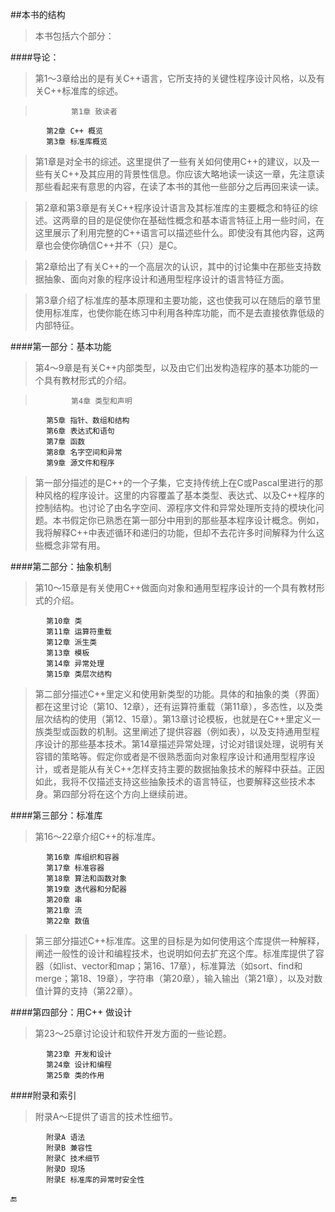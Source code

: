 ##本书的结构

>本书包括六个部分：

####导论：
>第1～3章给出的是有关C++语言，它所支持的关键性程序设计风格，以及有关C++标准库的综述。

>             第1章 致读者
            第2章 C++ 概览
            第3章 标准库概览
            
>第1章是对全书的综述。这里提供了一些有关如何使用C++的建议，以及一些有关C++及其应用的背景性信息。你应该大略地读一读这一章，先注意读那些看起来有意思的内容，在读了本书的其他一些部分之后再回来读一读。

>第2章和第3章是有关C++程序设计语言及其标准库的主要概念和特征的综述。这两章的目的是促使你在基础性概念和基本语言特征上用一些时间，在这里展示了利用完整的C++语言可以描述些什么。即使没有其他内容，这两章也会使你确信C++并不（只）是C。

>第2章给出了有关C++的一个高层次的认识，其中的讨论集中在那些支持数据抽象、面向对象的程序设计和通用型程序设计的语言特征方面。

>第3章介绍了标准库的基本原理和主要功能，这也使我可以在随后的章节里使用标准库，也使你能在练习中利用各种库功能，而不是去直接依靠低级的内部特征。

####第一部分：基本功能
>第4～9章是有关C++内部类型，以及由它们出发构造程序的基本功能的一个具有教材形式的介绍。

>             第4章 类型和声明
            第5章 指针、数组和结构
            第6章 表达式和语句
            第7章 函数
            第8章 名字空间和异常
            第9章 源文件和程序
            
>第一部分描述的是C++的一个子集，它支持传统上在C或Pascal里进行的那种风格的程序设计。这里的内容覆盖了基本类型、表达式、以及C++程序的控制结构。也讨论了由名字空间、源程序文件和异常处理所支持的模块化问题。本书假定你已熟悉在第一部分中用到的那些基本程序设计概念。例如，我将解释C++中表述循环和递归的功能，但却不去花许多时间解释为什么这些概念非常有用。

####第二部分：抽象机制
>第10～15章是有关使用C++做面向对象和通用型程序设计的一个具有教材形式的介绍。

            第10章 类
            第11章 运算符重载
            第12章 派生类
            第13章 模板
            第14章 异常处理
            第15章 类层次结构
            
>第二部分描述C++里定义和使用新类型的功能。具体的和抽象的类（界面）都在这里讨论（第10、12章），还有运算符重载（第11章），多态性，以及类层次结构的使用（第12、15章）。第13章讨论模板，也就是在C++里定义一族类型或函数的机制。这里阐述了提供容器（例如表），以及支持通用型程序设计的那些基本技术。第14章描述异常处理，讨论对错误处理，说明有关容错的策略等。假定你或者是不很熟悉面向对象程序设计和通用型程序设计，或者是能从有关C++怎样支持主要的数据抽象技术的解释中获益。正因如此，我将不仅描述支持这些抽象技术的语言特征，也要解释这些技术本身。第四部分将在这个方向上继续前进。

####第三部分：标准库
>第16～22章介绍C++的标准库。

            第16章 库组织和容器
            第17章 标准容器
            第18章 算法和函数对象
            第19章 迭代器和分配器
            第20章 串
            第21章 流
            第22章 数值
            
>第三部分描述C++标准库。这里的目标是为如何使用这个库提供一种解释，阐述一般性的设计和编程技术，也说明如何去扩充这个库。标准库提供了容器（如list、vector和map；第16、17章），标准算法（如sort、find和merge；第18、19章），字符串（第20章），输入输出（第21章），以及对数值计算的支持（第22章）。

####第四部分：用C++ 做设计
>第23～25章讨论设计和软件开发方面的一些论题。

            第23章 开发和设计
            第24章 设计和编程
            第25章 类的作用

####附录和索引
>附录A～E提供了语言的技术性细节。

            附录A 语法
            附录B 兼容性
            附录C 技术细节
            附录D 现场
            附录E 标准库的异常时安全性
    
    
🔚